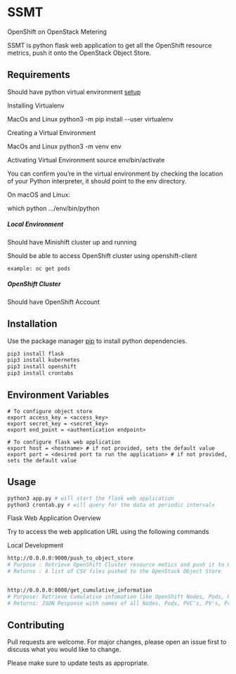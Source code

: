 # SSMT 

OpenShift on OpenStack Metering 

SSMT is python flask web application to get all the OpenShift resource metrics, push it onto the OpenStack Object Store. 


## Requirements

Should have python virtual environment [setup](https://packaging.python.org/guides/installing-using-pip-and-virtual-environments/)

Installing Virtualenv

MacOs and Linux
python3 -m pip install --user virtualenv

Creating a Virtual Environment 

MacOs and Linux
python3 -m venv env

Activating Virtual Environment
source env/bin/activate

You can confirm you’re in the virtual environment by checking the location of your Python interpreter, it should point to the env directory.

On macOS and Linux:

which python
.../env/bin/python

##### Local Environment 

Should have Minishift cluster up and running


Should be able to access OpenShift cluster using openshift-client 
```
example: oc get pods
```

##### OpenShift Cluster

Should have OpenShift Account

## Installation

Use the package manager [pip](https://pip.pypa.io/en/stable/) to install python dependencies.

```bash
pip3 install flask 
pip3 install kubernetes
pip3 install openshift
pip3 install crontabs
```

## 
## Environment Variables

```
# To configure object store
export access_key = <access_key>
export secret_key = <secret_key>
export end_point = <authentication endpoint> 

# To configure flask web application 
export host = <hostname> # if not provided, sets the default value
export port = <desired port to run the application> # if not provided, sets the default value
```

## 
## Usage

```python
python3 app.py # will start the flask web application 
python3 crontab.py # will query for the data at periodic intervals
```
Flask Web Application Overview

Try to access the web application URL using the following commands

Local Development

```bash
http://0.0.0.0:9000/push_to_object_store
# Purpose : Retrieve OpenShift Cluster resource metics and push it to OpenStack Object Store 
# Returns : A list of CSV files pushed to the OpenStack Object Store


http://0.0.0.0:8000/get_cumulative_information
# Purpose: Retrieve Cumulative infomation like OpenShift Nodes, Pods, PVC's, Projects etc.
# Returns: JSON Response with names of all Nodes, Pods, PVC's, PV's, Projects in an OpenShift cluster

```

## Contributing
Pull requests are welcome. For major changes, please open an issue first to discuss what you would like to change.

Please make sure to update tests as appropriate.
